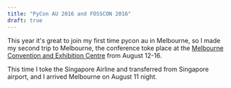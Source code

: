 ```yaml
---
title: "PyCon AU 2016 and FOSSCON 2016"
draft: true
---
```


This year it's great to join my first time pycon au in Melbourne, so I made my second trip to Melbourne, the conference toke place at the [Melbourne Convention and Exhibition Centre](https://2016.pycon-au.org/about/venue) from August 12-16.

This time I toke the Singapore Airline and transferred from Singapore airport, and I arrived Melbourne on August 11 night.

